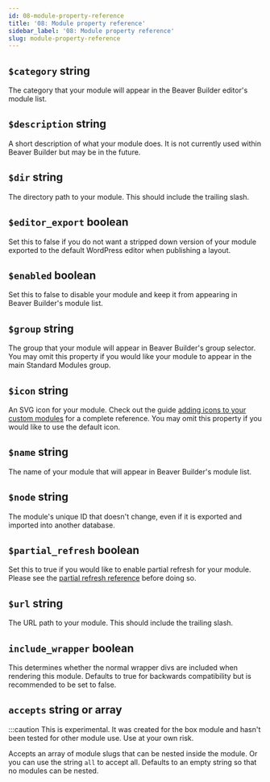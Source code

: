 ```yaml
---
id: 08-module-property-reference
title: '08: Module property reference'
sidebar_label: '08: Module property reference'
slug: module-property-reference
---
```



## `$category` string

The category that your module will appear in the Beaver Builder editor's
module list.

## `$description` string

A short description of what your module does. It is not currently used within
Beaver Builder but may be in the future.

## `$dir` string

The directory path to your module. This should include the trailing slash.

## `$editor_export` boolean

Set this to false if you do not want a stripped down version of your module
exported to the default WordPress editor when publishing a layout.

## `$enabled` boolean

Set this to false to disable your module and keep it from appearing in Beaver
Builder's module list.

## `$group` string

The group that your module will appear in Beaver Builder's group selector. You
may omit this property if you would like your module to appear in the main
Standard Modules group.

## `$icon` string

An SVG icon for your module. Check out the guide [adding icons to your custom modules](/beaver-builder/developer/tutorials-guides/add-icons-to-your-custom-modules.md) for a complete reference. You may omit this property if you would
like to use the default icon.

## `$name` string

The name of your module that will appear in Beaver Builder's module list.

## `$node` string

The module's unique ID that doesn't change, even if it is exported and
imported into another database.

## `$partial_refresh` boolean

Set this to true if you would like to enable partial refresh for your module.
Please see the [partial refresh reference](17-partial-refresh-reference.md) before doing so.

## `$url` string

The URL path to your module. This should include the trailing slash.

## `include_wrapper` boolean
This determines whether the normal wrapper divs are included when rendering this module.  Defaults to true for backwards compatibility but is recommended to be set to false.

## `accepts` string or array
:::caution
This is experimental.  It was created for the box module and hasn't been tested for other module use. Use at your own risk.

Accepts an array of module slugs that can be nested inside the module.  Or you can use the string `all` to accept all.  Defaults to an empty string so that no modules can be nested.
